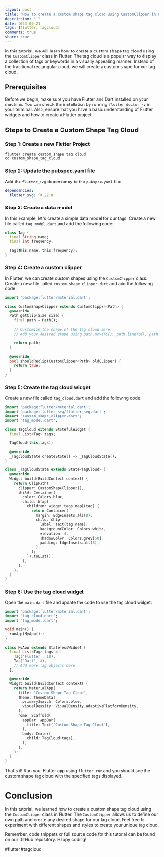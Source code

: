 ```yaml
---
layout: post
title: "How to create a custom shape tag cloud using CustomClipper in Flutter"
description: " "
date: 2023-09-21
tags: [flutter, tagcloud]
comments: true
share: true
---
```


In this tutorial, we will learn how to create a custom shape tag cloud using the `CustomClipper` class in Flutter. The tag cloud is a popular way to display a collection of tags or keywords in a visually appealing manner. Instead of the traditional rectangular cloud, we will create a custom shape for our tag cloud.

## Prerequisites
Before we begin, make sure you have Flutter and Dart installed on your machine. You can check the installation by running `flutter doctor -v` in your terminal. Also, ensure that you have a basic understanding of Flutter widgets and how to create a Flutter project.

## Steps to Create a Custom Shape Tag Cloud

### Step 1: Create a new Flutter Project
```
flutter create custom_shape_tag_cloud
cd custom_shape_tag_cloud
```

### Step 2: Update the pubspec.yaml file
Add the `flutter_svg` dependency to the `pubspec.yaml` file:
```yaml
dependencies:
  flutter_svg: ^0.22.0
```

### Step 3: Create a data model
In this example, let's create a simple data model for our tags. Create a new file called `tag_model.dart` and add the following code:
```dart
class Tag {
  final String name;
  final int frequency;

  Tag(this.name, this.frequency);
}
```

### Step 4: Create a custom clipper
In Flutter, we can create custom shapes using the `CustomClipper` class. Create a new file called `custom_shape_clipper.dart` and add the following code:
```dart
import 'package:flutter/material.dart';

class CustomShapeClipper extends CustomClipper<Path> {
  @override
  Path getClip(Size size) {
    final path = Path();
    
    // Customize the shape of the tag cloud here
    // Add your desired shape using path.moveTo(), path.lineTo(), path.quadraticBezierTo(), etc.
    
    return path;
  }

  @override
  bool shouldReclip(CustomClipper<Path> oldClipper) {
    return true;
  }
}
```

### Step 5: Create the tag cloud widget
Create a new file called `tag_cloud.dart` and add the following code:
```dart
import 'package:flutter/material.dart';
import 'package:flutter_svg/flutter_svg.dart';
import 'custom_shape_clipper.dart';
import 'tag_model.dart';

class TagCloud extends StatefulWidget {
  final List<Tag> tags;

  TagCloud(this.tags);

  @override
  _TagCloudState createState() => _TagCloudState();
}

class _TagCloudState extends State<TagCloud> {
  @override
  Widget build(BuildContext context) {
    return ClipPath(
      clipper: CustomShapeClipper(),
      child: Container(
        color: Colors.blue,
        child: Wrap(
          children: widget.tags.map((tag) {
            return Container(
              margin: EdgeInsets.all(8),
              child: Chip(
                label: Text(tag.name),
                backgroundColor: Colors.white,
                elevation: 4,
                shadowColor: Colors.grey[50],
                padding: EdgeInsets.all(8),
              ),
            );
          }).toList(),
        ),
      ),
    );
  }
}
```

### Step 6: Use the tag cloud widget
Open the `main.dart` file and update the code to use the tag cloud widget:
```dart
import 'package:flutter/material.dart';
import 'tag_cloud.dart';
import 'tag_model.dart';

void main() {
  runApp(MyApp());
}

class MyApp extends StatelessWidget {
  final List<Tag> tags = [
    Tag('Flutter', 10),
    Tag('Dart', 8),
    // Add more tag objects here
  ];

  @override
  Widget build(BuildContext context) {
    return MaterialApp(
      title: 'Custom Shape Tag Cloud',
      theme: ThemeData(
        primarySwatch: Colors.blue,
        visualDensity: VisualDensity.adaptivePlatformDensity,
      ),
      home: Scaffold(
        appBar: AppBar(
          title: Text('Custom Shape Tag Cloud'),
        ),
        body: Center(
          child: TagCloud(tags),
        ),
      ),
    );
  }
}
```

That's it! Run your Flutter app using `flutter run` and you should see the custom shape tag cloud with the specified tags displayed.

# Conclusion
In this tutorial, we learned how to create a custom shape tag cloud using the `CustomClipper` class in Flutter. The `CustomClipper` allows us to define our own path and create any desired shape for our tag cloud. Feel free to experiment with different shapes and styles to create your unique tag cloud.

Remember, code snippets or full source code for this tutorial can be found on our GitHub repository. Happy coding!

#flutter #tagcloud
